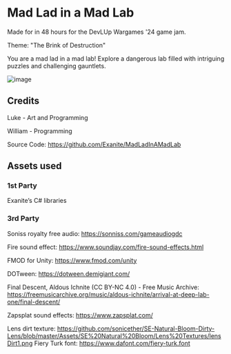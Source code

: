# Mad Lad in a Mad Lab

Made for in 48 hours for the DevLUp Wargames '24 game jam.

Theme: "The Brink of Destruction"

You are a mad lad in a mad lab! Explore a dangerous lab filled with intriguing puzzles and challenging gauntlets.

![image](https://github.com/user-attachments/assets/38a5bc0e-1ed8-470c-bccf-0d7392a9e8df)

## Credits

Luke - Art and Programming

William - Programming

Source Code: https://github.com/Exanite/MadLadInAMadLab

## Assets used

### 1st Party

Exanite’s C# libraries

### 3rd Party

Soniss royalty free audio: https://sonniss.com/gameaudiogdc 

Fire sound effect: https://www.soundjay.com/fire-sound-effects.html 

FMOD for Unity: https://www.fmod.com/unity 

DOTween: https://dotween.demigiant.com/ 

Final Descent, Aldous Ichnite (CC BY-NC 4.0) - Free Music Archive: https://freemusicarchive.org/music/aldous-ichnite/arrival-at-deep-lab-one/final-descent/ 

Zapsplat sound effects: https://www.zapsplat.com/ 

Lens dirt texture: https://github.com/sonicether/SE-Natural-Bloom-Dirty-Lens/blob/master/Assets/SE%20Natural%20Bloom/Lens%20Textures/lensDirt1.png  Fiery Turk font: https://www.dafont.com/fiery-turk.font
